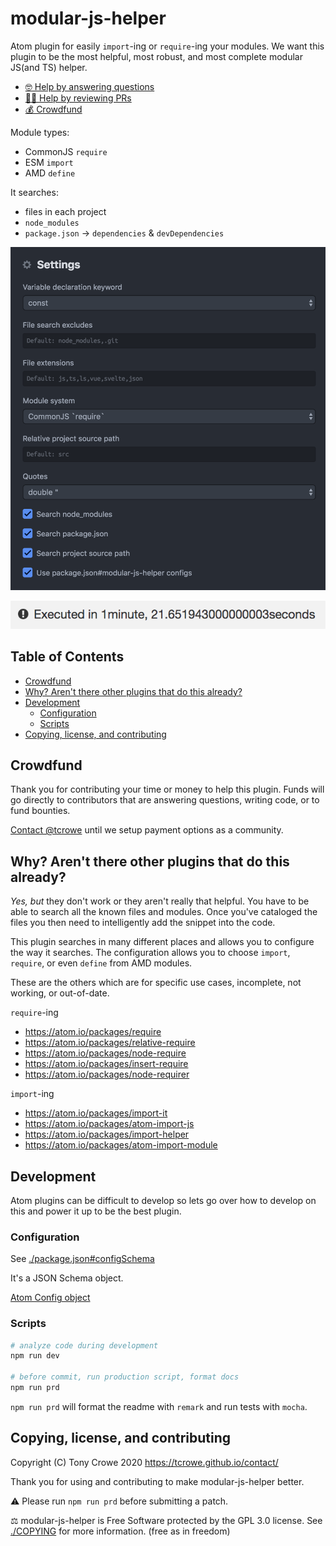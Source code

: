 # modular-js-helper

Atom plugin for easily `import`-ing or `require`-ing your modules. We want this plugin to be the most helpful, most robust, and most complete modular JS(and TS) helper.

+ [🤓 Help by answering questions](/../../issues)
+ [👨‍🔬 Help by reviewing PRs](/../../pulls)
+ [💰 Crowdfund](#crowdfund)

Module types:

+ CommonJS `require`
+ ESM `import`
+ AMD `define`

It searches:

+ files in each project
+ `node_modules`
+ `package.json` → `dependencies` & `devDependencies`

![./img/readme-settings.png](./img/readme-settings.png)

![./img/readme-keybindings.png](./img/readme-keybindings.png)

## Table of Contents

+ [Crowdfund](#crowdfund)
+ [Why? Aren't there other plugins that do this already?](#why-arent-there-other-plugins-that-do-this-already)
+ [Development](#development)
  + [Configuration](#configuration)
  + [Scripts](#scripts)
+ [Copying, license, and contributing](#copying-license-and-contributing)

## Crowdfund

Thank you for contributing your time or money to help this plugin. Funds will go directly to contributors that are answering questions, writing code, or to fund bounties.

[Contact @tcrowe](https://tcrowe.github.io/contact/) until we setup payment options as a community.

## Why? Aren't there other plugins that do this already?

*Yes, but* they don't work or they aren't really that helpful. You have to be able to search all the known files and modules. Once you've cataloged the files you then need to intelligently add the snippet into the code.

This plugin searches in many different places and allows you to configure the way it searches. The configuration allows you to choose `import`, `require`, or even `define` from AMD modules.

These are the others which are for specific use cases, incomplete, not working, or out-of-date.

`require`-ing

+ <https://atom.io/packages/require>
+ <https://atom.io/packages/relative-require>
+ <https://atom.io/packages/node-require>
+ <https://atom.io/packages/insert-require>
+ <https://atom.io/packages/node-requirer>

`import`-ing

+ <https://atom.io/packages/import-it>
+ <https://atom.io/packages/atom-import-js>
+ <https://atom.io/packages/import-helper>
+ <https://atom.io/packages/atom-import-module>

## Development

Atom plugins can be difficult to develop so lets go over how to develop on this and power it up to be the best plugin.

### Configuration

See [./package.json#configSchema](./package.json)

It's a JSON Schema object.

[Atom Config object](https://flight-manual.atom.io/api/v1.42.0/Config/)

### Scripts

```sh
# analyze code during development
npm run dev

# before commit, run production script, format docs
npm run prd
```

`npm run prd` will format the readme with `remark` and run tests with `mocha`.

## Copying, license, and contributing

Copyright (C) Tony Crowe 2020 <https://tcrowe.github.io/contact/>

Thank you for using and contributing to make modular-js-helper better.

⚠️ Please run `npm run prd` before submitting a patch.

⚖️ modular-js-helper is Free Software protected by the GPL 3.0 license. See [./COPYING](./COPYING) for more information. (free as in freedom)
